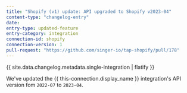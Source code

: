 ```yaml
---
title: "Shopify (v1) update: API upgraded to Shopify v2023-04"
content-type: "changelog-entry"
date: 
entry-type: updated-feature
entry-category: integration
connection-id: shopify
connection-version: 1
pull-request: "https://github.com/singer-io/tap-shopify/pull/178"
---
```

{{ site.data.changelog.metadata.single-integration | flatify }}

We've updated the {{ this-connection.display_name }} integration's API version fom `2022-07` to `2023-04`.